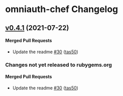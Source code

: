 # omniauth-chef Changelog

<!-- latest_release 0.4.1 -->
## [v0.4.1](https://github.com/chef/omniauth-chef/tree/v0.4.1) (2021-07-22)

#### Merged Pull Requests
- Update the readme [#30](https://github.com/chef/omniauth-chef/pull/30) ([tas50](https://github.com/tas50))
<!-- latest_release -->

<!-- release_rollup since=0.2.0 -->
### Changes not yet released to rubygems.org

#### Merged Pull Requests
- Update the readme [#30](https://github.com/chef/omniauth-chef/pull/30) ([tas50](https://github.com/tas50)) <!-- 0.4.1 -->
<!-- release_rollup -->

<!-- latest_stable_release -->
<!-- latest_stable_release -->